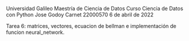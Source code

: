 Universidad Galileo
Maestría de Ciencia de Datos
Curso Ciencia de Datos con Python
Jose Godoy
Carnet 22000570
6 de abril de 2022

Tarea 6: matrices, vectores, ecuacion de bellman e implementación de funcion neural_network.
